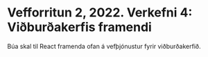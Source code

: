 # Vefforritun 2, 2022. Verkefni 4: Viðburðakerfis framendi

Búa skal til React framenda ofan á vefþjónustur fyrir viðburðakerfið.